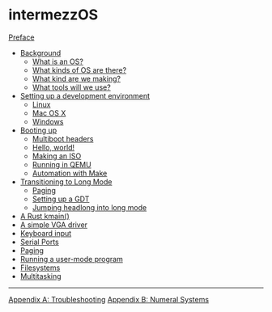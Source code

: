 # intermezzOS

[Preface](preface.md)

- [Background](background.md)
    - [What is an OS?](what.md)
    - [What kinds of OS are there?](what-kind-is-there.md)
    - [What kind are we making?](what-kind-are-we-making.md)
    - [What tools will we use?](tools.md)
- [Setting up a development environment](setup.md)
    - [Linux](linux.md)
    - [Mac OS X](osx.md)
    - [Windows](windows.md)
- [Booting up](booting-up.md)
    - [Multiboot headers](multiboot-headers.md)
    - [Hello, world!](hello-world.md)
    - [Making an ISO](making-an-iso.md)
    - [Running in QEMU](running-in-qemu.md)
    - [Automation with Make](automation-with-make.md)
- [Transitioning to Long Mode](transitioning-to-long-mode.md)
    - [Paging](paging.md)
    - [Setting up a GDT](setting-up-a-gdt.md)
    - [Jumping headlong into long mode](jumping-headlong-into-long-mode.md)
- [A Rust kmain()]()
- [A simple VGA driver]()
- [Keyboard input]()
- [Serial Ports]()
- [Paging]()
- [Running a user-mode program]()
- [Filesystems]()
- [Multitasking]()
-----------
[Appendix A: Troubleshooting](appendix/troubleshooting.md)
[Appendix B: Numeral Systems](appendix/numeral-systems.md)
